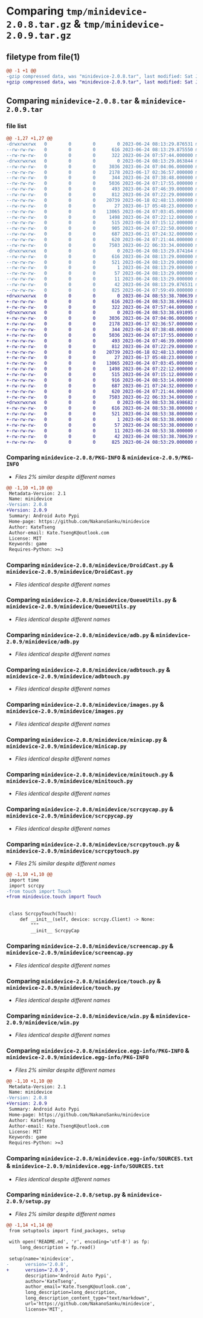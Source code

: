 # Comparing `tmp/minidevice-2.0.8.tar.gz` & `tmp/minidevice-2.0.9.tar.gz`

## filetype from file(1)

```diff
@@ -1 +1 @@
-gzip compressed data, was "minidevice-2.0.8.tar", last modified: Sat Jun 24 08:13:29 2023, max compression
+gzip compressed data, was "minidevice-2.0.9.tar", last modified: Sat Jun 24 08:53:38 2023, max compression
```

## Comparing `minidevice-2.0.8.tar` & `minidevice-2.0.9.tar`

### file list

```diff
@@ -1,27 +1,27 @@
-drwxrwxrwx   0        0        0        0 2023-06-24 08:13:29.876531 minidevice-2.0.8/
--rw-rw-rw-   0        0        0      616 2023-06-24 08:13:29.875550 minidevice-2.0.8/PKG-INFO
--rw-rw-rw-   0        0        0      322 2023-06-24 07:57:44.000000 minidevice-2.0.8/README.md
-drwxrwxrwx   0        0        0        0 2023-06-24 08:13:29.863844 minidevice-2.0.8/minidevice/
--rw-rw-rw-   0        0        0     3036 2023-06-24 07:04:06.000000 minidevice-2.0.8/minidevice/DroidCast.py
--rw-rw-rw-   0        0        0     2178 2023-06-17 02:36:57.000000 minidevice-2.0.8/minidevice/QueueUtils.py
--rw-rw-rw-   0        0        0      344 2023-06-24 07:38:48.000000 minidevice-2.0.8/minidevice/__init__.py
--rw-rw-rw-   0        0        0     5036 2023-06-24 07:17:55.000000 minidevice-2.0.8/minidevice/adb.py
--rw-rw-rw-   0        0        0      493 2023-06-24 07:46:39.000000 minidevice-2.0.8/minidevice/adbcap.py
--rw-rw-rw-   0        0        0      812 2023-06-24 07:22:29.000000 minidevice-2.0.8/minidevice/adbtouch.py
--rw-rw-rw-   0        0        0    20739 2023-06-18 02:48:13.000000 minidevice-2.0.8/minidevice/images.py
--rw-rw-rw-   0        0        0       27 2023-06-17 05:48:23.000000 minidevice-2.0.8/minidevice/logger.py
--rw-rw-rw-   0        0        0    13065 2023-06-24 07:03:45.000000 minidevice-2.0.8/minidevice/minicap.py
--rw-rw-rw-   0        0        0     1498 2023-06-24 07:22:12.000000 minidevice-2.0.8/minidevice/minitouch.py
--rw-rw-rw-   0        0        0      515 2023-06-24 07:15:12.000000 minidevice-2.0.8/minidevice/scrcpycap.py
--rw-rw-rw-   0        0        0      905 2023-06-24 07:22:50.000000 minidevice-2.0.8/minidevice/scrcpytouch.py
--rw-rw-rw-   0        0        0      687 2023-06-21 07:24:32.000000 minidevice-2.0.8/minidevice/screencap.py
--rw-rw-rw-   0        0        0      620 2023-06-24 07:21:44.000000 minidevice-2.0.8/minidevice/touch.py
--rw-rw-rw-   0        0        0     7503 2023-06-22 06:33:34.000000 minidevice-2.0.8/minidevice/win.py
-drwxrwxrwx   0        0        0        0 2023-06-24 08:13:29.874164 minidevice-2.0.8/minidevice.egg-info/
--rw-rw-rw-   0        0        0      616 2023-06-24 08:13:29.000000 minidevice-2.0.8/minidevice.egg-info/PKG-INFO
--rw-rw-rw-   0        0        0      521 2023-06-24 08:13:29.000000 minidevice-2.0.8/minidevice.egg-info/SOURCES.txt
--rw-rw-rw-   0        0        0        1 2023-06-24 08:13:29.000000 minidevice-2.0.8/minidevice.egg-info/dependency_links.txt
--rw-rw-rw-   0        0        0       57 2023-06-24 08:13:29.000000 minidevice-2.0.8/minidevice.egg-info/requires.txt
--rw-rw-rw-   0        0        0       11 2023-06-24 08:13:29.000000 minidevice-2.0.8/minidevice.egg-info/top_level.txt
--rw-rw-rw-   0        0        0       42 2023-06-24 08:13:29.876531 minidevice-2.0.8/setup.cfg
--rw-rw-rw-   0        0        0      825 2023-06-24 07:59:49.000000 minidevice-2.0.8/setup.py
+drwxrwxrwx   0        0        0        0 2023-06-24 08:53:38.700639 minidevice-2.0.9/
+-rw-rw-rw-   0        0        0      616 2023-06-24 08:53:38.699663 minidevice-2.0.9/PKG-INFO
+-rw-rw-rw-   0        0        0      322 2023-06-24 07:57:44.000000 minidevice-2.0.9/README.md
+drwxrwxrwx   0        0        0        0 2023-06-24 08:53:38.691095 minidevice-2.0.9/minidevice/
+-rw-rw-rw-   0        0        0     3036 2023-06-24 07:04:06.000000 minidevice-2.0.9/minidevice/DroidCast.py
+-rw-rw-rw-   0        0        0     2178 2023-06-17 02:36:57.000000 minidevice-2.0.9/minidevice/QueueUtils.py
+-rw-rw-rw-   0        0        0      344 2023-06-24 07:38:48.000000 minidevice-2.0.9/minidevice/__init__.py
+-rw-rw-rw-   0        0        0     5036 2023-06-24 07:17:55.000000 minidevice-2.0.9/minidevice/adb.py
+-rw-rw-rw-   0        0        0      493 2023-06-24 07:46:39.000000 minidevice-2.0.9/minidevice/adbcap.py
+-rw-rw-rw-   0        0        0      812 2023-06-24 07:22:29.000000 minidevice-2.0.9/minidevice/adbtouch.py
+-rw-rw-rw-   0        0        0    20739 2023-06-18 02:48:13.000000 minidevice-2.0.9/minidevice/images.py
+-rw-rw-rw-   0        0        0       27 2023-06-17 05:48:23.000000 minidevice-2.0.9/minidevice/logger.py
+-rw-rw-rw-   0        0        0    13065 2023-06-24 07:03:45.000000 minidevice-2.0.9/minidevice/minicap.py
+-rw-rw-rw-   0        0        0     1498 2023-06-24 07:22:12.000000 minidevice-2.0.9/minidevice/minitouch.py
+-rw-rw-rw-   0        0        0      515 2023-06-24 07:15:12.000000 minidevice-2.0.9/minidevice/scrcpycap.py
+-rw-rw-rw-   0        0        0      916 2023-06-24 08:53:14.000000 minidevice-2.0.9/minidevice/scrcpytouch.py
+-rw-rw-rw-   0        0        0      687 2023-06-21 07:24:32.000000 minidevice-2.0.9/minidevice/screencap.py
+-rw-rw-rw-   0        0        0      620 2023-06-24 07:21:44.000000 minidevice-2.0.9/minidevice/touch.py
+-rw-rw-rw-   0        0        0     7503 2023-06-22 06:33:34.000000 minidevice-2.0.9/minidevice/win.py
+drwxrwxrwx   0        0        0        0 2023-06-24 08:53:38.698682 minidevice-2.0.9/minidevice.egg-info/
+-rw-rw-rw-   0        0        0      616 2023-06-24 08:53:38.000000 minidevice-2.0.9/minidevice.egg-info/PKG-INFO
+-rw-rw-rw-   0        0        0      521 2023-06-24 08:53:38.000000 minidevice-2.0.9/minidevice.egg-info/SOURCES.txt
+-rw-rw-rw-   0        0        0        1 2023-06-24 08:53:38.000000 minidevice-2.0.9/minidevice.egg-info/dependency_links.txt
+-rw-rw-rw-   0        0        0       57 2023-06-24 08:53:38.000000 minidevice-2.0.9/minidevice.egg-info/requires.txt
+-rw-rw-rw-   0        0        0       11 2023-06-24 08:53:38.000000 minidevice-2.0.9/minidevice.egg-info/top_level.txt
+-rw-rw-rw-   0        0        0       42 2023-06-24 08:53:38.700639 minidevice-2.0.9/setup.cfg
+-rw-rw-rw-   0        0        0      825 2023-06-24 08:53:29.000000 minidevice-2.0.9/setup.py
```

### Comparing `minidevice-2.0.8/PKG-INFO` & `minidevice-2.0.9/PKG-INFO`

 * *Files 2% similar despite different names*

```diff
@@ -1,10 +1,10 @@
 Metadata-Version: 2.1
 Name: minidevice
-Version: 2.0.8
+Version: 2.0.9
 Summary: Android Auto Pypi
 Home-page: https://github.com/NakanoSanku/minidevice
 Author: KateTseng
 Author-email: Kate.TsengK@outlook.com
 License: MIT
 Keywords: game
 Requires-Python: >=3
```

### Comparing `minidevice-2.0.8/minidevice/DroidCast.py` & `minidevice-2.0.9/minidevice/DroidCast.py`

 * *Files identical despite different names*

### Comparing `minidevice-2.0.8/minidevice/QueueUtils.py` & `minidevice-2.0.9/minidevice/QueueUtils.py`

 * *Files identical despite different names*

### Comparing `minidevice-2.0.8/minidevice/adb.py` & `minidevice-2.0.9/minidevice/adb.py`

 * *Files identical despite different names*

### Comparing `minidevice-2.0.8/minidevice/adbtouch.py` & `minidevice-2.0.9/minidevice/adbtouch.py`

 * *Files identical despite different names*

### Comparing `minidevice-2.0.8/minidevice/images.py` & `minidevice-2.0.9/minidevice/images.py`

 * *Files identical despite different names*

### Comparing `minidevice-2.0.8/minidevice/minicap.py` & `minidevice-2.0.9/minidevice/minicap.py`

 * *Files identical despite different names*

### Comparing `minidevice-2.0.8/minidevice/minitouch.py` & `minidevice-2.0.9/minidevice/minitouch.py`

 * *Files identical despite different names*

### Comparing `minidevice-2.0.8/minidevice/scrcpycap.py` & `minidevice-2.0.9/minidevice/scrcpycap.py`

 * *Files identical despite different names*

### Comparing `minidevice-2.0.8/minidevice/scrcpytouch.py` & `minidevice-2.0.9/minidevice/scrcpytouch.py`

 * *Files 2% similar despite different names*

```diff
@@ -1,10 +1,10 @@
 import time
 import scrcpy
-from touch import Touch
+from minidevice.touch import Touch
 
 
 class ScrcpyTouch(Touch):
     def __init__(self, device: scrcpy.Client) -> None:
         """
         __init__ ScrcpyCap
```

### Comparing `minidevice-2.0.8/minidevice/screencap.py` & `minidevice-2.0.9/minidevice/screencap.py`

 * *Files identical despite different names*

### Comparing `minidevice-2.0.8/minidevice/touch.py` & `minidevice-2.0.9/minidevice/touch.py`

 * *Files identical despite different names*

### Comparing `minidevice-2.0.8/minidevice/win.py` & `minidevice-2.0.9/minidevice/win.py`

 * *Files identical despite different names*

### Comparing `minidevice-2.0.8/minidevice.egg-info/PKG-INFO` & `minidevice-2.0.9/minidevice.egg-info/PKG-INFO`

 * *Files 2% similar despite different names*

```diff
@@ -1,10 +1,10 @@
 Metadata-Version: 2.1
 Name: minidevice
-Version: 2.0.8
+Version: 2.0.9
 Summary: Android Auto Pypi
 Home-page: https://github.com/NakanoSanku/minidevice
 Author: KateTseng
 Author-email: Kate.TsengK@outlook.com
 License: MIT
 Keywords: game
 Requires-Python: >=3
```

### Comparing `minidevice-2.0.8/minidevice.egg-info/SOURCES.txt` & `minidevice-2.0.9/minidevice.egg-info/SOURCES.txt`

 * *Files identical despite different names*

### Comparing `minidevice-2.0.8/setup.py` & `minidevice-2.0.9/setup.py`

 * *Files 2% similar despite different names*

```diff
@@ -1,14 +1,14 @@
 from setuptools import find_packages, setup
 
 with open('README.md', 'r', encoding='utf-8') as fp:
     long_description = fp.read()
 
 setup(name='minidevice',
-      version='2.0.8',
+      version='2.0.9',
       description='Android Auto Pypi',
       author='KateTseng',
       author_email='Kate.TsengK@outlook.com',
       long_description=long_description,
       long_description_content_type="text/markdown",
       url='https://github.com/NakanoSanku/minidevice',
       license='MIT',
```


